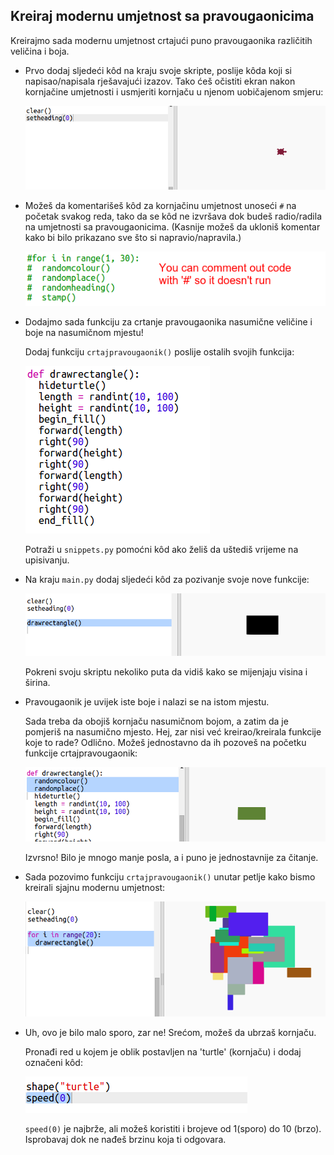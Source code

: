 ## Kreiraj modernu umjetnost sa pravougaonicima

Kreirajmo sada modernu umjetnost crtajući puno pravougaonika različitih veličina i boja.

+ Prvo dodaj sljedeći kôd na kraju svoje skripte, poslije kôda koji si napisao/napisala rješavajući izazov. Tako ćeš očistiti ekran nakon kornjačine umjetnosti i usmjeriti kornjaču u njenom uobičajenom smjeru:
    
    ![screenshot](images/modern-reset.png)

+ Možeš da komentarišeš kôd za kornjačinu umjetnost unoseći `#` na početak svakog reda, tako da se kôd ne izvršava dok budeš radio/radila na umjetnosti sa pravougaonicima. (Kasnije možeš da ukloniš komentar kako bi bilo prikazano sve što si napravio/napravila.)
    
    ![screenshot](images/modern-comment.png)

+ Dodajmo sada funkciju za crtanje pravougaonika nasumične veličine i boje na nasumičnom mjestu!
    
    Dodaj funkciju `crtajpravougaonik()` poslije ostalih svojih funkcija:
    
    ![screenshot](images/modern-rect-function.png)
    
    Potraži u `snippets.py` pomoćni kôd ako želiš da uštediš vrijeme na upisivanju.

+ Na kraju `main.py` dodaj sljedeći kôd za pozivanje svoje nove funkcije:
    
    ![screenshot](images/modern-call-rect.png)
    
    Pokreni svoju skriptu nekoliko puta da vidiš kako se mijenjaju visina i širina.

+ Pravougaonik je uvijek iste boje i nalazi se na istom mjestu.
    
    Sada treba da obojiš kornjaču nasumičnom bojom, a zatim da je pomjeriš na nasumično mjesto. Hej, zar nisi već kreirao/kreirala funkcije koje to rade? Odlično. Možeš jednostavno da ih pozoveš na početku funkcije crtajpravougaonik:
    
    ![screenshot](images/modern-random-rect.png)
    
    Izvrsno! Bilo je mnogo manje posla, a i puno je jednostavnije za čitanje.

+ Sada pozovimo funkciju `crtajpravougaonik()` unutar petlje kako bismo kreirali sjajnu modernu umjetnost:
    
    ![screenshot](images/modern-rect-art.png)

+ Uh, ovo je bilo malo sporo, zar ne! Srećom, možeš da ubrzaš kornjaču.
    
    Pronađi red u kojem je oblik postavljen na 'turtle' (kornjaču) i dodaj označeni kôd:
    
    ![screenshot](images/modern-speed.png)
    
    `speed(0)` je najbrže, ali možeš koristiti i brojeve od 1(sporo) do 10 (brzo). Isprobavaj dok ne nađeš brzinu koja ti odgovara.